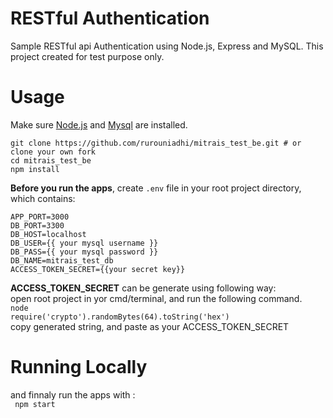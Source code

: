 # RESTful Authentication
Sample RESTful api Authentication using Node.js, Express and MySQL.
This project created for test purpose only.

# Usage
Make sure [Node.js](http://nodejs.org/) and [Mysql](https://dev.mysql.com/downloads/installer/) are installed.
```
git clone https://github.com/rurouniadhi/mitrais_test_be.git # or clone your own fork
cd mitrais_test_be
npm install
```
**Before you run the apps**, create ```.env``` file in your root project directory, which contains:
```
APP_PORT=3000
DB_PORT=3300
DB_HOST=localhost
DB_USER={{ your mysql username }}
DB_PASS={{ your mysql password }}
DB_NAME=mitrais_test_db
ACCESS_TOKEN_SECRET={{your secret key}}
```
**ACCESS_TOKEN_SECRET** can be generate using following way:\
open root project in yor cmd/terminal, and run the following command.\
```node```\
```require('crypto').randomBytes(64).toString('hex')```\
copy generated string, and paste as your ACCESS_TOKEN_SECRET

# Running Locally
and finnaly run the apps with :\
``` npm start```
